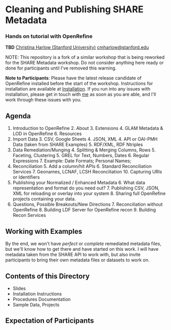 # Cleaning and Publishing SHARE Metadata
### Hands on tutorial with OpenRefine
**TBD**
[Christina Harlow (Stanford University)](http://www.twitter.com/cm_harlow)
cmharlow@stanford.edu

NOTE: This repository is a fork of a similar workshop that is being reworked for the SHARE Metadata workshop. Do not consider anything here ready or done for participants until I've removed this warning.

**Note to Participants**: Please have the latest release candidate of OpenRefine installed before the start of the workshop. Instructions for installation are available at [Installation](Installation/README.md). If you run into any issues with installation, please get in touch with [me](mailto:cmharlow@stanford.edu) as soon as you are able, and I'll work through these issues with you.

## Agenda
1. Introduction to OpenRefine
    2. About
    3. Extensions
    4. GLAM Metadata & LOD in OpenRefine
    6. Resources
2. Import Data
    3. CSV, Google Sheets
    4. JSON, XML
    4. API or OAI-PMH Data (taken from SHARE Examples)
    5. RDF/XML, RDF Ntriples
3. Data Remediation/Munging
    4. Splitting & Merging Columns, Rows
    5. Faceting, Clustering
    5. GREL for Text, Numbers, Dates
    6. Regular Expressions
    7. Example: Date Formats; Personal Names;
4. Reconciliation
    5. Add a column/hit APIs
    6. Standard Reconciliation Services
    7. Geonames, LCNAF, LCSH Reconciliation
    10. Capturing URIs or Identifiers
5. Publishing your Normalized / Enhanced Metadata
    6. What data representation and format do you need out?
    7. Publishing CSV, JSON, XML for reloading or overlay into your system
    8. Sharing full OpenRefine projects containing your data.
6. Questions, Possible Breakouts/New Directions
    7. Reconciliation without OpenRefine
    8. Building LDF Server for OpenRefine recon
    9. Building Recon Services

## Working with Examples
By the end, we won't have *perfect* or *complete* remediated metadata files, but we'll know how to get there and have started on this work. I will have metadata taken from the SHARE API to work with, but also invite participants to bring their own metadata files or datasets to work on.

## Contents of this Directory
- Slides
- Installation Instructions
- Procedures Documentation
- Sample Data, Projects

## Expectation of Participants
